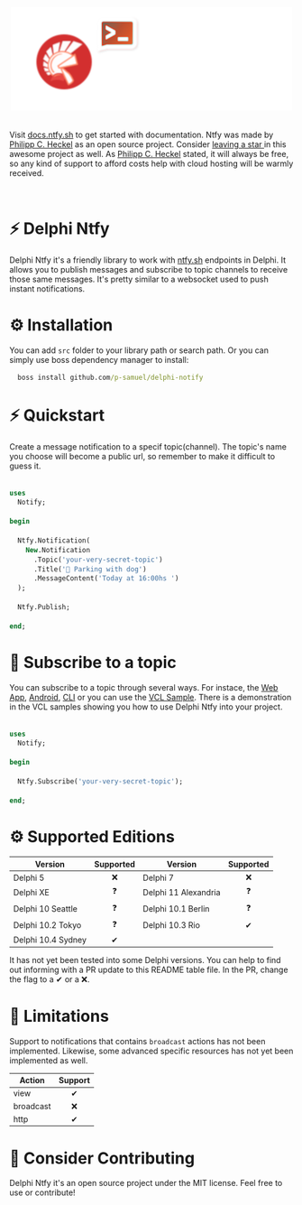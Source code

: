 <div align="center">
  <img src="./img/delphi-notify.png">
</div>

<br/>

Visit [docs.ntfy.sh](https://docs.ntfy.sh/) to get started with documentation. Ntfy was made by [Philipp C. Heckel](https://github.com/binwiederhier) as an open source project. Consider [leaving a star ](https://github.com/binwiederhier/ntfy) in this awesome project as well. As [Philipp C. Heckel](https://github.com/binwiederhier) stated, it will always be free, so any kind of support to afford costs help with cloud hosting will be warmly received. 
 
<br/>

# ⚡️ Delphi Ntfy 

Delphi Ntfy it's a friendly library to work with [ntfy.sh](https://docs.ntfy.sh/) endpoints in Delphi. It allows you to publish messages and subscribe to topic channels to receive those same messages. It's pretty similar to a websocket used to push instant notifications.

# ⚙️ Installation

You can add ```src``` folder to your library path or search path. Or you can simply use boss dependency manager to install:

``` cmd
  boss install github.com/p-samuel/delphi-notify
```

# ⚡️ Quickstart

Create a message notification to a specif topic(channel). The topic's name you choose will become a public url, so remember to make it difficult to guess it.

``` pascal

uses
  Notify;

begin

  Ntfy.Notification(
    New.Notification
      .Topic('your-very-secret-topic')
      .Title('🐶 Parking with dog')
      .MessageContent('Today at 16:00hs ') 
  );

  Ntfy.Publish;

end;

```

# 💬 Subscribe to a topic

You can subscribe to a topic through several ways. For instace, the [Web App](https://ntfy.sh/app), [Android](https://docs.ntfy.sh/subscribe/phone/), [CLI](https://docs.ntfy.sh/subscribe/cli/) or you can use the [VCL Sample](https://github.com/p-samuel/delphi-notify/tree/main/sample/vcl). There is a demonstration in the VCL samples showing you how to use Delphi Ntfy into your project.

``` pascal

uses
  Notify;

begin

  Ntfy.Subscribe('your-very-secret-topic');

end;

```

# ⚙️ Supported Editions

|       Version        |  Supported   |       Version        |  Supported   |  
|----------------------|:------------:|----------------------|:------------:| 
| Delphi 5             |      ❌      |  Delphi 7             |      ❌     |
| Delphi XE            |      ❓      |  Delphi 11 Alexandria |      ❓     |
| Delphi 10 Seattle    |      ❓      |  Delphi 10.1 Berlin   |      ❓     |
| Delphi 10.2 Tokyo    |      ❓      |  Delphi 10.3 Rio      |      ✔      |
| Delphi 10.4 Sydney   |      ✔       | 

It has not yet been tested into some Delphi versions. You can help to find out informing with a PR update to this README table file. In the PR, change the flag to a ✔ or a ❌.

# 🛑 Limitations

Support to notifications that contains ```broadcast``` actions has not been implemented. Likewise, some advanced specific resources has not yet been implemented as well.

|    Action   |  Support |
|-------------|:--------:|
| view        | ✔        |
| broadcast   | ❌       |
| http        | ✔        |

# 🌱 Consider Contributing

Delphi Ntfy it's an open source project under the MIT license. Feel free to use or contribute! 

